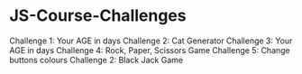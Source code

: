 # JS-Course-Challenges

Challenge 1: Your AGE in days
Challenge 2: Cat Generator
Challenge 3: Your AGE in days
Challenge 4: Rock, Paper, Scissors Game
Challenge 5: Change buttons colours
Challenge 2: Black Jack Game
